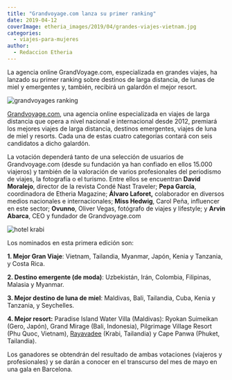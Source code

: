 ```yaml
---
title: "Grandvoyage.com lanza su primer ranking"
date: 2019-04-12
coverImage: etheria_images/2019/04/grandes-viajes-vietnam.jpg
categories: 
  - viajes-para-mujeres
author: 
  - Redaccion Etheria
---
```


La agencia online GrandVoyage.com, especializada en grandes viajes, ha lanzado su primer 
ranking sobre destinos de larga distancia, de lunas de miel y emergentes y, también, 
recibirá un galardón el mejor resort. 

![grandvoyages ranking](etheria_images/2019/04/grandes-viajes-vietnam.jpg)

[Grandvoyage.com](https://grandvoyage.com/), una agencia online especializada en viajes de larga distancia que opera a nivel nacional e internacional desde 2012, premiará los mejores viajes de larga distancia, destinos emergentes, viajes de luna de miel y resorts. Cada una de estas cuatro categorías contará con seis candidatos a dicho galardón.

La votación dependerá tanto de una selección de usuarios de Grandvoyage.com (desde su fundación ya han confiado en ellos 15.000 viajeros) y también de la valoración de varios profesionales del periodismo de viajes, la fotografía o el turismo. Entre ellos se encuentran **David Moralejo**, director de la revista Condé Nast Traveler; **Pepa García**, coordinadora de Etheria Magazine; **Álvaro Laforet,** colaborador en diversos medios nacionales e internacionales; **Miss Hedwig**, Carol Peña, influencer en este sector; **Ovunno**, Oliver Vegas, fotógrafo de viajes y lifestyle; y **Arvin Abarca**, CEO y fundador de Grandvoyage.com

![hotel krabi](etheria_images/2018/05/The-Rayavadee-Villa_Exterior-Morning_Fotor-e1555063028881.jpg)

Los nominados en esta primera edición son: 

**1\. Mejor Gran Viaje**: Vietnam, Tailandia, Myanmar, Japón, Kenia y Tanzania, y Costa Rica.

**2\. Destino emergente (de moda)**: Uzbekistán, Irán, Colombia, Filipinas, Malasia y Myanmar.

**3\. Mejor destino de luna de miel**: Maldivas, Bali, Tailandia, Cuba, Kenia y Tanzania, y Seychelles.

**4\. Mejor resort:** Paradise Island Water Villa (Maldivas): Ryokan Suimeikan (Gero, Japón), Grand Mirage (Bali, Indonesia), Pilgrimage Village Resort (Phu Quoc, Vietnam), [Rayavadee](https://etheriamagazine.com/2018/05/25/hotel-rayavadee-vivir-la-naturaleza/) (Krabi, Tailandia) y Cape Panwa (Phuket, Tailandia).

Los ganadores se obtendrán del resultado de ambas votaciones (viajeros y profesionales) y se darán a conocer en el transcurso del mes de mayo en una gala en Barcelona.
